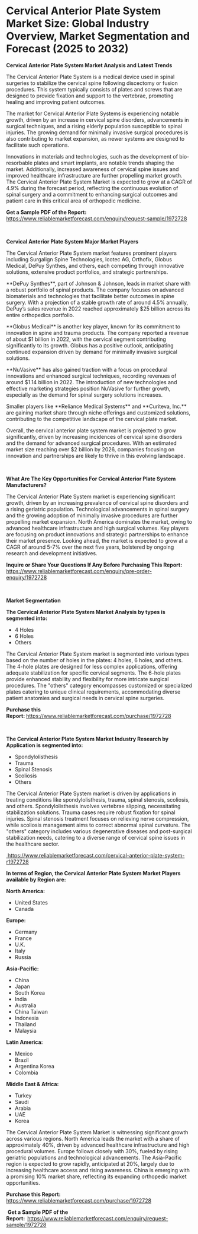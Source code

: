 <p><h1>Cervical Anterior Plate System Market Size: Global Industry Overview, Market Segmentation and Forecast (2025 to 2032)</h1></p><p><strong>Cervical Anterior Plate System Market Analysis and Latest Trends</strong></p>
<p><p>The Cervical Anterior Plate System is a medical device used in spinal surgeries to stabilize the cervical spine following discectomy or fusion procedures. This system typically consists of plates and screws that are designed to provide fixation and support to the vertebrae, promoting healing and improving patient outcomes. </p><p>The market for Cervical Anterior Plate Systems is experiencing notable growth, driven by an increase in cervical spine disorders, advancements in surgical techniques, and a rising elderly population susceptible to spinal injuries. The growing demand for minimally invasive surgical procedures is also contributing to market expansion, as newer systems are designed to facilitate such operations.</p><p>Innovations in materials and technologies, such as the development of bio-resorbable plates and smart implants, are notable trends shaping the market. Additionally, increased awareness of cervical spine issues and improved healthcare infrastructure are further propelling market growth. The Cervical Anterior Plate System Market is expected to grow at a CAGR of 4.9% during the forecast period, reflecting the continuous evolution of spinal surgery and a commitment to enhancing surgical outcomes and patient care in this critical area of orthopedic medicine.</p></p>
<p><strong>Get a Sample PDF of the Report:&nbsp;</strong> <a href="https://www.reliablemarketforecast.com/enquiry/request-sample/1972728?utm_campaign=3708&utm_medium=2&utm_source=Github&utm_content=ia&utm_term=16042025&utm_id=cervical-anterior-plate-system">https://www.reliablemarketforecast.com/enquiry/request-sample/1972728</a></p>
<p>&nbsp;</p>
<p><strong>Cervical Anterior Plate System Major Market Players</strong></p>
<p><p>The Cervical Anterior Plate System market features prominent players including Surgalign Spine Technologies, Icotec AG, Orthofix, Globus Medical, DePuy Synthes, and others, each competing through innovative solutions, extensive product portfolios, and strategic partnerships.</p><p>**DePuy Synthes**, part of Johnson & Johnson, leads in market share with a robust portfolio of spinal products. The company focuses on advanced biomaterials and technologies that facilitate better outcomes in spine surgery. With a projection of a stable growth rate of around 4.5% annually, DePuy’s sales revenue in 2022 reached approximately $25 billion across its entire orthopedics portfolio.</p><p>**Globus Medical** is another key player, known for its commitment to innovation in spine and trauma products. The company reported a revenue of about $1 billion in 2022, with the cervical segment contributing significantly to its growth. Globus has a positive outlook, anticipating continued expansion driven by demand for minimally invasive surgical solutions.</p><p>**NuVasive** has also gained traction with a focus on procedural innovations and enhanced surgical techniques, recording revenues of around $1.14 billion in 2022. The introduction of new technologies and effective marketing strategies position NuVasive for further growth, especially as the demand for spinal surgery solutions increases.</p><p>Smaller players like **Reliance Medical Systems** and **Curiteva, Inc.** are gaining market share through niche offerings and customized solutions, contributing to the competitive landscape of the cervical plate market.</p><p>Overall, the cervical anterior plate system market is projected to grow significantly, driven by increasing incidences of cervical spine disorders and the demand for advanced surgical procedures. With an estimated market size reaching over $2 billion by 2026, companies focusing on innovation and partnerships are likely to thrive in this evolving landscape.</p></p>
<p>&nbsp;</p>
<p><strong>What Are The Key Opportunities For Cervical Anterior Plate System Manufacturers?</strong></p>
<p><p>The Cervical Anterior Plate System market is experiencing significant growth, driven by an increasing prevalence of cervical spine disorders and a rising geriatric population. Technological advancements in spinal surgery and the growing adoption of minimally invasive procedures are further propelling market expansion. North America dominates the market, owing to advanced healthcare infrastructure and high surgical volumes. Key players are focusing on product innovations and strategic partnerships to enhance their market presence. Looking ahead, the market is expected to grow at a CAGR of around 5-7% over the next five years, bolstered by ongoing research and development initiatives.</p></p>
<p><strong>Inquire or Share Your Questions If Any Before Purchasing This Report:</strong> <a href="https://www.reliablemarketforecast.com/enquiry/pre-order-enquiry/1972728?utm_campaign=3708&utm_medium=2&utm_source=Github&utm_content=ia&utm_term=16042025&utm_id=cervical-anterior-plate-system">https://www.reliablemarketforecast.com/enquiry/pre-order-enquiry/1972728</a></p>
<p>&nbsp;</p>
<p><strong>Market Segmentation</strong></p>
<p><strong>The Cervical Anterior Plate System Market Analysis by types is segmented into:</strong></p>
<p><ul><li>4 Holes</li><li>6 Holes</li><li>Others</li></ul></p>
<p><p>The Cervical Anterior Plate System market is segmented into various types based on the number of holes in the plates: 4 holes, 6 holes, and others. The 4-hole plates are designed for less complex applications, offering adequate stabilization for specific cervical segments. The 6-hole plates provide enhanced stability and flexibility for more intricate surgical procedures. The "others" category encompasses customized or specialized plates catering to unique clinical requirements, accommodating diverse patient anatomies and surgical needs in cervical spine surgeries.</p></p>
<p><strong>Purchase this Report:&nbsp;</strong><a href="https://www.reliablemarketforecast.com/purchase/1972728?utm_campaign=3708&utm_medium=2&utm_source=Github&utm_content=ia&utm_term=16042025&utm_id=cervical-anterior-plate-system">https://www.reliablemarketforecast.com/purchase/1972728</a></p>
<p>&nbsp;</p>
<p><strong>The Cervical Anterior Plate System Market Industry Research by Application is segmented into:</strong></p>
<p><ul><li>Spondylolisthesis</li><li>Trauma</li><li>Spinal Stenosis</li><li>Scoliosis</li><li>Others</li></ul></p>
<p><p>The Cervical Anterior Plate System market is driven by applications in treating conditions like spondylolisthesis, trauma, spinal stenosis, scoliosis, and others. Spondylolisthesis involves vertebrae slipping, necessitating stabilization solutions. Trauma cases require robust fixation for spinal injuries. Spinal stenosis treatment focuses on relieving nerve compression, while scoliosis management aims to correct abnormal spinal curvature. The "others" category includes various degenerative diseases and post-surgical stabilization needs, catering to a diverse range of cervical spine issues in the healthcare sector.</p></p>
<p><a href="https://www.reliablemarketforecast.com/cervical-anterior-plate-system-r1972728?utm_campaign=3708&utm_medium=2&utm_source=Github&utm_content=ia&utm_term=16042025&utm_id=cervical-anterior-plate-system">&nbsp;https://www.reliablemarketforecast.com/cervical-anterior-plate-system-r1972728</a></p>
<p><strong>In terms of Region, the Cervical Anterior Plate System Market Players available by Region are:</strong></p>
<p>
    <p> <strong> North America: </strong>
        <ul>
            <li>United States</li>
            <li>Canada</li>
        </ul>
        </p> 
    <p> <strong> Europe: </strong>
        <ul>
            <li>Germany</li>
            <li>France</li>
            <li>U.K.</li>
            <li>Italy</li>
            <li>Russia</li>
        </ul>
        </p> 
    <p> <strong> Asia-Pacific: </strong>
        <ul>
            <li>China</li>
            <li>Japan</li>
            <li>South Korea</li>
            <li>India</li>
            <li>Australia</li>
            <li>China Taiwan</li>
            <li>Indonesia</li>
            <li>Thailand</li>
            <li>Malaysia</li>
        </ul>
        </p> 
    <p> <strong> Latin America: </strong>
        <ul>
            <li>Mexico</li>
            <li>Brazil</li>
            <li>Argentina Korea</li>
            <li>Colombia</li>
        </ul>
        </p> 
    <p> <strong> Middle East & Africa: </strong>
        <ul>
            <li>Turkey</li>
            <li>Saudi</li>
            <li>Arabia</li>
            <li>UAE</li>
            <li>Korea</li>
        </ul>
    </p>
    </p>
<p><p>The Cervical Anterior Plate System Market is witnessing significant growth across various regions. North America leads the market with a share of approximately 40%, driven by advanced healthcare infrastructure and high procedural volumes. Europe follows closely with 30%, fueled by rising geriatric populations and technological advancements. The Asia-Pacific region is expected to grow rapidly, anticipated at 20%, largely due to increasing healthcare access and rising awareness. China is emerging with a promising 10% market share, reflecting its expanding orthopedic market opportunities.</p></p>
<p><strong>Purchase this Report: </strong><a href="https://www.reliablemarketforecast.com/purchase/1972728?utm_campaign=3708&utm_medium=2&utm_source=Github&utm_content=ia&utm_term=16042025&utm_id=cervical-anterior-plate-system">https://www.reliablemarketforecast.com/purchase/1972728</a></p>
<p>&nbsp;<strong>Get a Sample PDF of the Report:&nbsp;&nbsp;</strong><a href="https://www.reliablemarketforecast.com/enquiry/request-sample/1972728?utm_campaign=3708&utm_medium=2&utm_source=Github&utm_content=ia&utm_term=16042025&utm_id=cervical-anterior-plate-system">https://www.reliablemarketforecast.com/enquiry/request-sample/1972728</a></p>
<p><strong></strong></p>
<p><p></p><p></p><p></p></p>